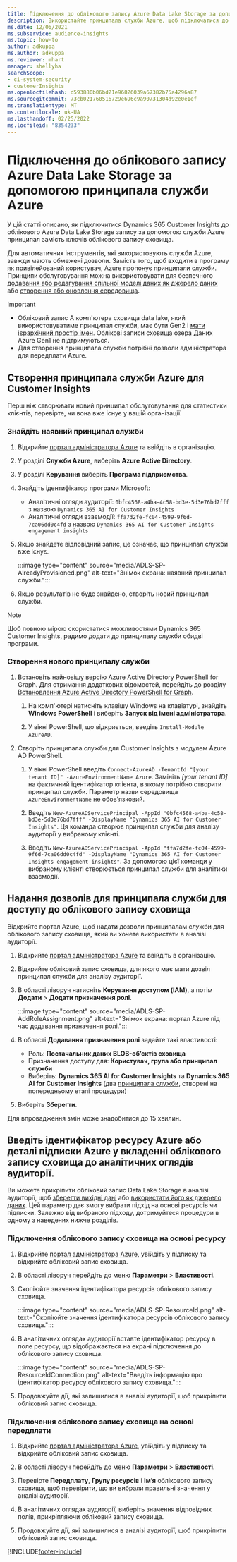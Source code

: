 ```yaml
---
title: Підключення до облікового запису Azure Data Lake Storage за допомогою принципала служби
description: Використайте принципала служби Azure, щоб підключатися до власного data lake.
ms.date: 12/06/2021
ms.subservice: audience-insights
ms.topic: how-to
author: adkuppa
ms.author: adkuppa
ms.reviewer: mhart
manager: shellyha
searchScope:
- ci-system-security
- customerInsights
ms.openlocfilehash: d593880b06bd21e96826039a67382b75a4296a87
ms.sourcegitcommit: 73cb021760516729e696c9a90731304d92e0e1ef
ms.translationtype: MT
ms.contentlocale: uk-UA
ms.lasthandoff: 02/25/2022
ms.locfileid: "8354233"
---
```

# <a name="connect-to-an-azure-data-lake-storage-account-by-using-an-azure-service-principal"></a>Підключення до облікового запису Azure Data Lake Storage за допомогою принципала служби Azure

У цій статті описано, як підключитися Dynamics 365 Customer Insights до облікового Azure Data Lake Storage запису за допомогою служби Azure принципал замість ключів облікового запису сховища. 

Для автоматичних інструментів, які використовують служби Azure, завжди мають обмежені дозволи. Замість того, щоб входити в програму як привілейований користувач, Azure пропонує принципали служби. Принципи обслуговування можна використовувати для безпечного [додавання або редагування спільної моделі даних як джерело даних](connect-common-data-model.md) або [створення або оновлення середовища](create-environment.md).

> [!IMPORTANT]
> - Обліковий запис А комп'ютера сховища data lake, який використовуватиме принципал служби, має бути Gen2 і [мати ієрархічний простір імен](/azure/storage/blobs/data-lake-storage-namespace). Облікові записи сховища озера Даних Azure Gen1 не підтримуються.
> - Для створення принципала служби потрібні дозволи адміністратора для передплати Azure.

## <a name="create-an-azure-service-principal-for-customer-insights"></a>Створення принципала служби Azure для Customer Insights

Перш ніж створювати новий принципал обслуговування для статистики клієнтів, перевірте, чи вона вже існує у вашій організації.

### <a name="look-for-an-existing-service-principal"></a>Знайдіть наявний принципал служби

1. Відкрийте [портал адміністратора Azure](https://portal.azure.com) та ввійдіть в організацію.

2. У розділі **Служби Azure**, виберіть **Azure Active Directory**.

3. У розділі **Керування** виберіть **Програма підприємства**.

4. Знайдіть ідентифікатор програми Microsoft:
   - Аналітичні огляди аудиторії: `0bfc4568-a4ba-4c58-bd3e-5d3e76bd7fff` з назвою `Dynamics 365 AI for Customer Insights`
   - Аналітичні огляди взаємодії: `ffa7d2fe-fc04-4599-9f6d-7ca06dd0c4fd` з назвою `Dynamics 365 AI for Customer Insights engagement insights`

5. Якщо знайдете відповідний запис, це означає, що принципал служби вже існує. 
   
   :::image type="content" source="media/ADLS-SP-AlreadyProvisioned.png" alt-text="Знімок екрана: наявний принципал служби.":::
   
6. Якщо результатів не буде знайдено, створіть новий принципал служби.

>[!NOTE]
>Щоб повною мірою скористатися можливостями Dynamics 365 Customer Insights, радимо додати до принципалу служби обидві програми.

### <a name="create-a-new-service-principal"></a>Створення нового принципалу служби

1. Встановіть найновішу версію Azure Active Directory PowerShell for Graph. Для отримання додаткових відомостей, перейдіть до розділу [Встановлення Azure Active Directory PowerShell for Graph](/powershell/azure/active-directory/install-adv2).

   1. На комп'ютері натисніть клавішу Windows на клавіатурі, знайдіть **Windows PowerShell** і виберіть **Запуск від імені адміністратора**.
   
   1. У вікні PowerShell, що відкриється, введіть `Install-Module AzureAD`.

2. Створіть принципала служби для Customer Insights з модулем Azure AD PowerShell.

   1. У вікні PowerShell введіть `Connect-AzureAD -TenantId "[your tenant ID]" -AzureEnvironmentName Azure`. Замініть *[your tenant ID]* на фактичний ідентифікатор клієнта, в якому потрібно створити принципал служби. Параметр назви середовища `AzureEnvironmentName` не обов'язковий.
  
   1. Введіть `New-AzureADServicePrincipal -AppId "0bfc4568-a4ba-4c58-bd3e-5d3e76bd7fff" -DisplayName "Dynamics 365 AI for Customer Insights"`. Ця команда створює принципал служби для аналізу аудиторії у вибраному клієнті. 

   1. Введіть `New-AzureADServicePrincipal -AppId "ffa7d2fe-fc04-4599-9f6d-7ca06dd0c4fd" -DisplayName "Dynamics 365 AI for Customer Insights engagement insights"`. За допомогою цієї команди у вибраному клієнті створюється принципал служби для аналітики взаємодії.

## <a name="grant-permissions-to-the-service-principal-to-access-the-storage-account"></a>Надання дозволів для принципала служби для доступу до облікового запису сховища

Відкрийте портал Azure, щоб надати дозволи принципалам служби для облікового запису сховища, який ви хочете використати в аналізі аудиторії.

1. Відкрийте [портал адміністратора Azure](https://portal.azure.com) та ввійдіть в організацію.

1. Відкрийте обліковий запис сховища, для якого має мати дозвіл принципал служби для аналізу аудиторії.

1. В області ліворуч натисніть **Керування доступом (IAM)**, а потім **Додати** > **Додати призначення ролі**.

   :::image type="content" source="media/ADLS-SP-AddRoleAssignment.png" alt-text="Знімок екрана: портал Azure під час додавання призначення ролі.":::

1. В області **Додавання призначення ролі** задайте такі властивості:
   - Роль: **Постачальник даних BLOB-об’єктів сховища**
   - Призначення доступу для: **Користувач, група або принципал служби**
   - Виберіть: **Dynamics 365 AI for Customer Insights** та **Dynamics 365 AI for Customer Insights** (два [принципала служби](#create-a-new-service-principal), створені на попередньому етапі процедури)

1.  Виберіть **Зберегти**.

Для впровадження змін може знадобитися до 15 хвилин.

## <a name="enter-the-azure-resource-id-or-the-azure-subscription-details-in-the-storage-account-attachment-to-audience-insights"></a>Введіть ідентифікатор ресурсу Azure або деталі підписки Azure у вкладенні облікового запису сховища до аналітичних оглядів аудиторії.

Ви можете прикріпити обліковий запис Data Lake Storage в аналізі аудиторії, щоб [зберегти вихідні дані](manage-environments.md) або [використати його як джерело даних](/dynamics365/customer-insights/audience-insights/connect-dataverse-managed-lake). Цей параметр дає змогу вибрати підхід на основі ресурсів чи підписки. Залежно від вибраного підходу, дотримуйтеся процедури в одному з наведених нижче розділів.

### <a name="resource-based-storage-account-connection"></a>Підключення облікового запису сховища на основі ресурсу

1. Відкрийте [портал адміністратора Azure](https://portal.azure.com), увійдіть у підписку та відкрийте обліковий запис сховища.

1. В області ліворуч перейдіть до меню **Параметри** > **Властивості**.

1. Скопіюйте значення ідентифікатора ресурсів облікового запису сховища.

   :::image type="content" source="media/ADLS-SP-ResourceId.png" alt-text="Скопіюйте значення ідентифікатора ресурсів облікового запису сховища.":::

1. В аналітичних оглядах аудиторії вставте ідентифікатор ресурсу в поле ресурсу, що відображається на екрані підключення до облікового запису сховища.

   :::image type="content" source="media/ADLS-SP-ResourceIdConnection.png" alt-text="Введіть інформацію про ідентифікатор ресурсу облікового запису сховища.":::   

1. Продовжуйте дії, які залишилися в аналізі аудиторії, щоб прикріпити обліковий запис сховища.

### <a name="subscription-based-storage-account-connection"></a>Підключення облікового запису сховища на основі передплати

1. Відкрийте [портал адміністратора Azure](https://portal.azure.com), увійдіть у підписку та відкрийте обліковий запис сховища.

1. В області ліворуч перейдіть до меню **Параметри** > **Властивості**.

1. Перевірте **Передплату**, **Групу ресурсів** і **Ім’я** облікового запису сховища, щоб перевірити, що ви вибрали правильні значення у аналізі аудиторії.

1. В аналітичних оглядах аудиторії, виберіть значення відповідних полів, прикріпляючи обліковий запису сховища.

1. Продовжуйте дії, які залишилися в аналізі аудиторії, щоб прикріпити обліковий запис сховища.


[!INCLUDE[footer-include](../includes/footer-banner.md)]